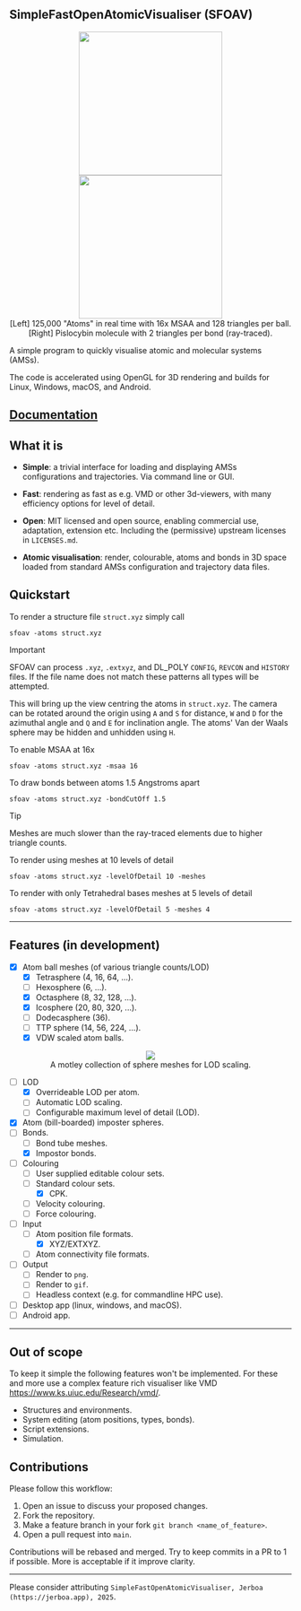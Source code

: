 ## SimpleFastOpenAtomicVisualiser (SFOAV)
<p align="center">
  <img height=256px src="https://github.com/user-attachments/assets/feb05885-b8ac-4417-9f60-4fa4acce35c5" />
  <img height=256px src="https://github.com/user-attachments/assets/8f109e8a-aa71-425a-8694-270695ce138c"/>
  <br>[Left] 125,000 "Atoms" in real time with 16x MSAA and 128 triangles per ball.
  <br>[Right] Pislocybin molecule with 2 triangles per bond (ray-traced).
</p>
A simple program to quickly visualise atomic and molecular systems (AMSs).

The code is accelerated using OpenGL for 3D rendering and builds for Linux, Windows, macOS, and Android.

## [Documentation](https://jerboaburrow.github.io/SimpleFastOpenAtomicVisualiser/)


## What it is

- **Simple**: a trivial interface for loading and displaying AMSs configurations and trajectories. Via command line or GUI.

- **Fast**: rendering as fast as e.g. VMD or other 3d-viewers, with many efficiency options for level of detail.
- **Open**: MIT licensed and open source, enabling
commercial use, adaptation, extension etc. Including the (permissive) upstream licenses in ```LICENSES.md```.

- **Atomic visualisation**: render, colourable, atoms and bonds in 3D space loaded from standard AMSs configuration and trajectory data files.

## Quickstart

To render a structure file ```struct.xyz``` simply call

```shell
sfoav -atoms struct.xyz
```

> [!important]
> SFOAV can process ```.xyz```, ```.extxyz```, and DL_POLY ```CONFIG```, ```REVCON``` and ```HISTORY``` files. If the file name does not match these patterns all types will be attempted.

This will bring up the view centring the atoms in ```struct.xyz```. The camera can be rotated around the origin using ```A``` and ```S``` for distance, ```W``` and ```D``` for the azimuthal angle and ```Q``` and ```E``` for inclination angle. The atoms' Van der Waals sphere may be hidden and unhidden using ```H```.

To enable MSAA at 16x

```shell
sfoav -atoms struct.xyz -msaa 16
```

To draw bonds between atoms 1.5 Angstroms apart

```shell
sfoav -atoms struct.xyz -bondCutOff 1.5
```

> [!tip]
> Meshes are much slower than the ray-traced elements due to higher triangle counts.

To render using meshes at 10 levels of detail

```shell
sfoav -atoms struct.xyz -levelOfDetail 10 -meshes
```

To render with only Tetrahedral bases meshes at 5 levels of detail

```shell
sfoav -atoms struct.xyz -levelOfDetail 5 -meshes 4
```

---

## Features (in development)

- [x] Atom ball meshes (of various triangle counts/LOD)
  - [x] Tetrasphere (4, 16, 64, ...).
  - [ ] Hexosphere (6, ...).
  - [x] Octasphere (8, 32, 128, ...).
  - [x] Icosphere (20, 80, 320, ...).
  - [ ] Dodecasphere (36).
  - [ ] TTP sphere (14, 56, 224, ...).
  - [x] VDW scaled atom balls.
<p align="center">
  <img src="https://github.com/user-attachments/assets/f2533df3-28fc-4b32-8954-1735ceb001b0"/>
  <br>A motley collection of sphere meshes for LOD scaling.
</p>

- [ ] LOD
  - [x] Overrideable LOD per atom.
  - [ ] Automatic LOD scaling.
  - [ ] Configurable maximum level of detail (LOD).
- [x] Atom (bill-boarded) imposter spheres.
- [ ] Bonds.
  - [ ] Bond tube meshes.
  - [x] Impostor bonds.
- [ ] Colouring
  - [ ] User supplied editable colour sets.
  - [ ] Standard colour sets.
    - [x] CPK.
  - [ ] Velocity colouring.
  - [ ] Force colouring.
- [ ] Input
  - [ ] Atom position file formats.
    - [x] XYZ/EXTXYZ.
  - [ ] Atom connectivity file formats.
- [ ] Output
  - [ ] Render to ```png```.
  - [ ] Render to ```gif```.
  - [ ] Headless context (e.g. for commandline HPC use).
- [ ] Desktop app (linux, windows, and macOS).
- [ ] Android app.

---

## Out of scope

To keep it simple the following features won't be implemented. For these and more use a complex feature rich visualiser like VMD https://www.ks.uiuc.edu/Research/vmd/.

- Structures and environments.
- System editing (atom positions, types, bonds).
- Script extensions.
- Simulation.

## Contributions

Please follow this workflow:

1. Open an issue to discuss your proposed changes.
2. Fork the repository.
3. Make a feature branch in your fork ```git branch <name_of_feature>```.
4. Open a pull request into ```main```.

Contributions will be rebased and merged. Try to keep commits in a PR to 1 if possible. More is acceptable if it improve clarity.

---

Please consider attributing ```SimpleFastOpenAtomicVisualiser, Jerboa (https://jerboa.app), 2025```.
